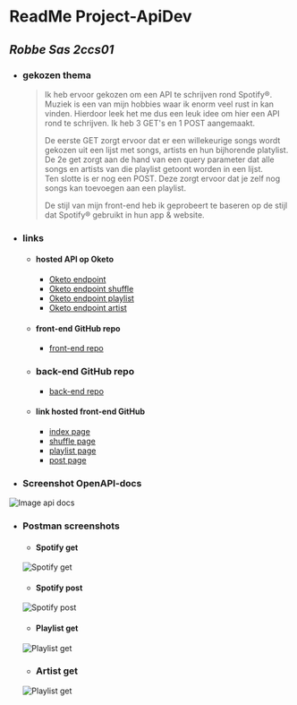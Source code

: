 # **ReadMe Project-ApiDev**
## _Robbe Sas 2ccs01_
* ### gekozen thema
  > Ik heb ervoor gekozen om een API te schrijven rond Spotify®. Muziek is een van mijn hobbies waar ik enorm veel rust in kan vinden. Hierdoor leek het me dus een leuk idee om hier een API rond te schrijven. Ik heb 3 GET's en 1 POST aangemaakt.
  >
  > De eerste GET zorgt ervoor dat er een willekeurige songs wordt gekozen uit een lijst met songs, artists en hun bijhorende platylist.<br />
  > De 2e get zorgt aan de hand van een query parameter dat alle songs en artists van die playlist getoont worden in een lijst.<br />
  > Ten slotte is er nog een POST. Deze zorgt ervoor dat je zelf nog songs kan toevoegen aan een playlist.  <br />
  >  
  > De stijl van mijn front-end heb ik geprobeert te baseren op de stijl dat Spotify® gebruikt in hun app & website.
 
* ### links
  * #### hosted API op Oketo
    * [Oketo endpoint](https://projectapidev-sasrobbe.cloud.okteto.net/)
    * [Oketo endpoint shuffle](https://projectapidev-sasrobbe.cloud.okteto.net/spotify)
    * [Oketo endpoint playlist](https://projectapidev-sasrobbe.cloud.okteto.net/playlists?playlist=Ye%20arc)
    * [Oketo endpoint artist](https://projectapidev-sasrobbe.cloud.okteto.net/artist/Joji)
  * #### front-end GitHub repo
    * [front-end repo](https://github.com/SasRobbe/SasRobbe.github.io)
  * ### back-end GitHub repo
    * [back-end repo](https://github.com/SasRobbe/projectapidev)
  * #### link hosted front-end GitHub
    * [index page](https://sasrobbe.github.io/)
    * [shuffle page](https://sasrobbe.github.io/spotifyShuffle)
    * [playlist page](https://sasrobbe.github.io/spotifyPlaylists)
    * [post page](https://sasrobbe.github.io/spotifyPost)

* ### Screenshot OpenAPI-docs
![Image api docs](https://i.imgur.com/5ljEQ6Q.png)
* ### Postman screenshots
  * #### Spotify get
  ![Spotify get](https://i.imgur.com/WFB70e9.png)
  * #### Spotify post
  ![Spotify post](https://i.imgur.com/KSFYEf5.png)
  * #### Playlist get
  ![Playlist get](https://i.imgur.com/ZAcchTR.png)
  * ### Artist get
  ![Playlist get](https://i.imgur.com/12g8djE.png)
